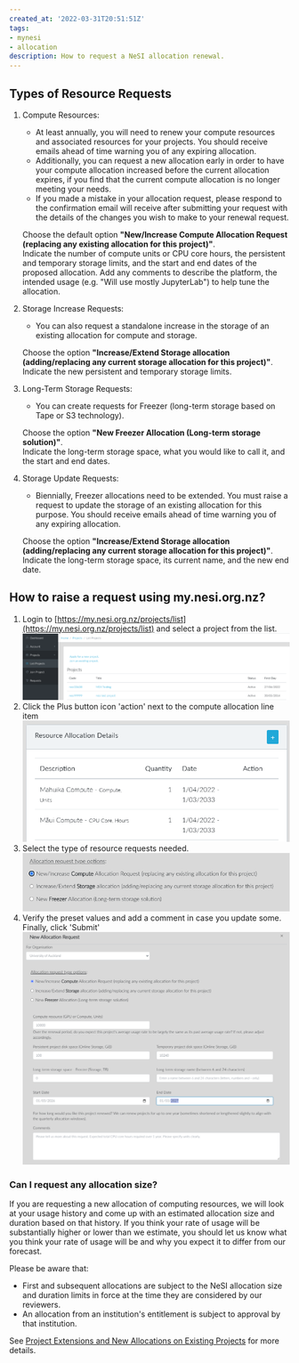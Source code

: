 ```yaml
---
created_at: '2022-03-31T20:51:51Z'
tags:
- mynesi
- allocation
description: How to request a NeSI allocation renewal.
---
```


## Types of Resource Requests

1. Compute Resources:

    - At least annually, you will need to renew your compute resources and associated resources for your projects. You should receive emails ahead of time warning you of any expiring allocation.  
    - Additionally, you can request a new allocation early in order to have your compute allocation increased before the current allocation expires, if you find that the current compute allocation is no longer meeting your needs.  
    - If you made a mistake in your allocation request, please respond to the confirmation email will receive after submitting your request with the details of the changes you wish to make to your renewal request.  

    Choose the default option **"New/Increase Compute Allocation Request (replacing any existing allocation for this project)"**.  
    Indicate the number of compute units or CPU core hours, the persistent and temporary storage limits, and the start and end dates of the proposed allocation. Add any comments to describe the platform, the intended usage (e.g. "Will use mostly JupyterLab") to help tune the allocation.  

2. Storage Increase Requests:

    - You can also request a standalone increase in the storage of an existing allocation for compute and storage.  

    Choose the option **"Increase/Extend Storage allocation (adding/replacing any current storage allocation for this project)"**.  
    Indicate the new persistent and temporary storage limits.  

3. Long-Term Storage Requests:

    - You can create requests for Freezer (long-term storage based on Tape or S3 technology).  

    Choose the option **"New Freezer Allocation (Long-term storage solution)"**.  
    Indicate the long-term storage space, what you would like to call it, and the start and end dates.

4. Storage Update Requests:

    - Biennially, Freezer allocations need to be extended. You must raise a request to update the storage of an existing allocation for this purpose. You should receive emails ahead of time warning you of any expiring allocation.  

    Choose the option **"Increase/Extend Storage allocation (adding/replacing any current storage allocation for this project)"**.  
    Indicate the long-term storage space, its current name, and the new end date.

## How to raise a request using my.nesi.org.nz?

1. Login to [https://my.nesi.org.nz/projects/list](https://my.nesi.org.nz/projects/list) and select a project
    from the list.  
    ![select a project from the list](../../assets/images/Requesting_to_renew_an_allocation_via_my-nesi-org-nz.png)
2. Click the Plus button icon 'action' next to the compute allocation
    line item
    ![click the plus button](../../assets/images/Requesting_to_renew_an_allocation_via_my-nesi-org-nz_0.png)
3. Select the type of resource requests needed.  
    ![select the resource type](../../assets/images/Requesting_to_renew_an_allocation_via_my-nesi-org-nz_2.png)
4. Verify the preset values and add a comment in case you update
    some.  
    Finally, click 'Submit'  
    ![click submit](../../assets/images/Requesting_to_renew_an_allocation_via_my-nesi-org-nz_1.png)

### Can I request any allocation size?

If you are requesting a new allocation of computing resources, we will
look at your usage history and come up with an estimated allocation size
and duration based on that history. If you think your rate of usage will
be substantially higher or lower than we estimate, you should let us
know what you think your rate of usage will be and why you expect it to
differ from our forecast.

Please be aware that:

- First and subsequent allocations are subject to the NeSI allocation
    size and duration limits in force at the time they are considered by
    our reviewers.
- An allocation from an institution's entitlement is subject to
    approval by that institution.

See [Project Extensions and New Allocations on Existing Projects](../Accounts-Projects_and_Allocations/Allocations_and_Extensions.md)
for more details.
